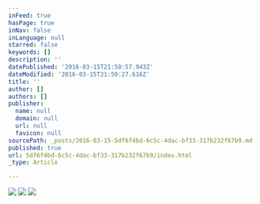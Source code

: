 ```yaml
---
inFeed: true
hasPage: true
inNav: false
inLanguage: null
starred: false
keywords: []
description: ''
datePublished: '2016-03-15T21:50:57.943Z'
dateModified: '2016-03-15T21:50:27.616Z'
title: ''
author: []
authors: []
publisher:
  name: null
  domain: null
  url: null
  favicon: null
sourcePath: _posts/2016-03-15-5df6f4bd-6c5c-4dac-bf33-317b232f67b9.md
published: true
url: 5df6f4bd-6c5c-4dac-bf33-317b232f67b9/index.html
_type: Article

---
```

![](https://the-grid-user-content.s3-us-west-2.amazonaws.com/2e0a7fe6-87f8-4193-8d21-fbc0e86156a1.jpg)
![](https://the-grid-user-content.s3-us-west-2.amazonaws.com/50871779-8bf0-448b-b33c-16f6d111ad3c.jpg)
![](https://the-grid-user-content.s3-us-west-2.amazonaws.com/ae2e4501-d72a-44e4-b8af-036dade74634.jpg)